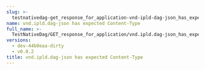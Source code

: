 ```yaml
---
slug: >-
  testnativedag-get_response_for_application-vnd-ipld-dag-json_has_expected_content-type
name: vnd.ipld.dag-json has expected Content-Type
full_name: >-
  TestNativeDag/GET_response_for_application/vnd.ipld.dag-json_has_expected_Content-Type
versions:
  - dev-44b0eaa-dirty
  - v0.0.2
title: vnd.ipld.dag-json has expected Content-Type
---
```


